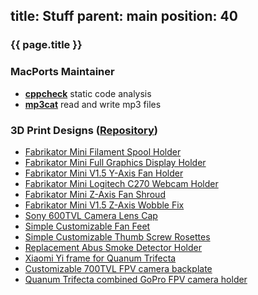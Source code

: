 title: Stuff
parent: main
position: 40
---

### {{ page.title }}

<!--%
mpages = [p for p in pages if p.get("parent", "") == "stuff" and p.lang == "en"]
mpages.sort(key=lambda p: int(p["position"]))
for p in mpages:
    if p.title == "Blog":
        print "  * **[%s](%s)**" % (p.post, p.url) # markdown list item
    else:
        print "  * **[%s](%s)**" % (p.title, p.url) # markdown list item
%-->

### MacPorts Maintainer

* **[cppcheck](https://trac.macports.org/browser/trunk/dports/devel/cppcheck/Portfile)** static code analysis
* **[mp3cat](https://trac.macports.org/browser/trunk/dports/audio/mp3cat/Portfile)** read and write mp3 files

### 3D Print Designs ([Repository](http://xythobuz.de/git/3d-print-designs/))

* [Fabrikator Mini Filament Spool Holder](http://www.thingiverse.com/thing:1427890)
* [Fabrikator Mini Full Graphics Display Holder](http://www.thingiverse.com/thing:1441146)
* [Fabrikator Mini V1.5 Y-Axis Fan Holder](http://www.thingiverse.com/thing:1454399)
* [Fabrikator Mini Logitech C270 Webcam Holder](http://www.thingiverse.com/thing:1531522)
* [Fabrikator Mini Z-Axis Fan Shroud](http://www.thingiverse.com/thing:1531538)
* [Fabrikator Mini V1.5 Z-Axis Wobble Fix](http://www.thingiverse.com/thing:1600007)
* [Sony 600TVL Camera Lens Cap](http://www.thingiverse.com/thing:1443462)
* [Simple Customizable Fan Feet](http://www.thingiverse.com/thing:1465392)
* [Simple Customizable Thumb Screw Rosettes](http://www.thingiverse.com/thing:1531544)
* [Replacement Abus Smoke Detector Holder](http://www.thingiverse.com/thing:1534421)
* [Xiaomi Yi frame for Quanum Trifecta](http://www.thingiverse.com/thing:1563684)
* [Customizable 700TVL FPV camera backplate](http://www.thingiverse.com/thing:1568475)
* [Quanum Trifecta combined GoPro FPV camera holder](http://www.thingiverse.com/thing:1569820)

